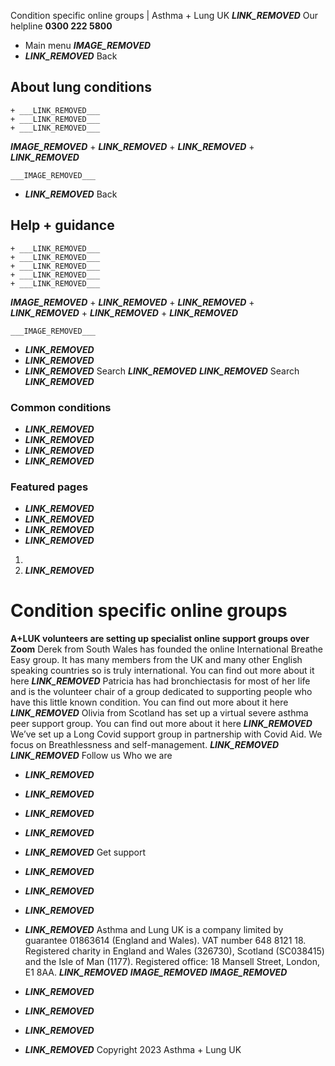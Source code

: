 
Condition specific online groups | Asthma + Lung UK
 ___LINK_REMOVED___
 Our helpline **0300 222 5800**
* Main menu
___IMAGE_REMOVED___
* ___LINK_REMOVED___
 Back
 
## About lung conditions
	+ ___LINK_REMOVED___
	+ ___LINK_REMOVED___
	+ ___LINK_REMOVED___
___IMAGE_REMOVED___
	+ ___LINK_REMOVED___
	+ ___LINK_REMOVED___
	+ ___LINK_REMOVED___
	
	
	___IMAGE_REMOVED___
* ___LINK_REMOVED___
 Back
 
## Help + guidance
	+ ___LINK_REMOVED___
	+ ___LINK_REMOVED___
	+ ___LINK_REMOVED___
	+ ___LINK_REMOVED___
	+ ___LINK_REMOVED___
___IMAGE_REMOVED___
	+ ___LINK_REMOVED___
	+ ___LINK_REMOVED___
	+ ___LINK_REMOVED___
	+ ___LINK_REMOVED___
	+ ___LINK_REMOVED___
	
	
	___IMAGE_REMOVED___
* ___LINK_REMOVED___
* ___LINK_REMOVED___
* ___LINK_REMOVED___
Search
___LINK_REMOVED___ 
 ___LINK_REMOVED___
Search
___LINK_REMOVED___
### Common conditions
* ___LINK_REMOVED___
* ___LINK_REMOVED___
* ___LINK_REMOVED___
* ___LINK_REMOVED___
### Featured pages
* ___LINK_REMOVED___
* ___LINK_REMOVED___
* ___LINK_REMOVED___
* ___LINK_REMOVED___
1. 
3. ___LINK_REMOVED___
# Condition specific online groups
**A+LUK volunteers are setting up specialist online support groups over Zoom**
Derek from South Wales has founded the online International Breathe Easy group. It has many members from the UK and many other English speaking countries so is truly international. You can find out more about it here
___LINK_REMOVED___
Patricia has had bronchiectasis for most of her life and is the volunteer chair of a group dedicated to supporting people who have this little known condition. You can find out more about it here
___LINK_REMOVED___
Olivia from Scotland has set up a virtual severe asthma peer support group. You can find out more about it here
___LINK_REMOVED___
We’ve set up a Long Covid support group in partnership with Covid Aid. We focus on Breathlessness and self-management.
___LINK_REMOVED___
 ___LINK_REMOVED___
Follow us
 Who we are
 
* ___LINK_REMOVED___
* ___LINK_REMOVED___
* ___LINK_REMOVED___
* ___LINK_REMOVED___
* ___LINK_REMOVED___
 Get support
 
* ___LINK_REMOVED___
* ___LINK_REMOVED___
* ___LINK_REMOVED___
* ___LINK_REMOVED___
Asthma and Lung UK is a company limited by guarantee 01863614 (England and Wales). VAT number 648 8121 18.
Registered charity in England and Wales (326730), Scotland (SC038415) and the Isle of Man (1177). Registered office: 18 Mansell Street, London, E1 8AA.
___LINK_REMOVED___
___IMAGE_REMOVED___
___IMAGE_REMOVED___
* ___LINK_REMOVED___
* ___LINK_REMOVED___
* ___LINK_REMOVED___
* ___LINK_REMOVED___
 Copyright 2023 Asthma + Lung UK
 
